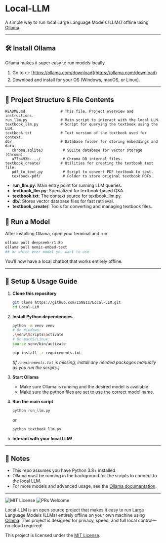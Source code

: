# Local-LLM
A simple way to run local Large Language Models (LLMs) offline using [Ollama](https://ollama.com/).

---
## 🛠️ Install Ollama

Ollama makes it super easy to run models locally.

1. Go to 👉 [https://ollama.com/download](https://ollama.com/download)
2. Download and install for your OS (Windows, macOS, or Linux).


---

## 📁 Project Structure & File Contents

```
README.md                # This file. Project overview and instructions.
run_llm.py               # Main script to interact with the local LLM.
textbook_llm.py          # Script for querying the textbook using the LLM.
textbook.txt             # Text version of the textbook used for context.
db/                      # Database folder for storing embeddings and data.
   chroma.sqlite3         # SQLite database for vector storage (Chroma).
   a77b493b-.../          # Chroma DB internal files.
textbook_create/         # Utilities for creating the textbook text file.
   pdf_to_text.py         # Script to convert PDF textbook to text.
   textbook-pdf/          # Folder to store original textbook PDFs.
```

- **run_llm.py**: Main entry point for running LLM queries.
- **textbook_llm.py**: Specialized for textbook-based Q&A.
- **textbook.txt**: The context source for textbook_llm.py.
- **db/**: Stores vector database files for fast retrieval.
- **textbook_create/**: Tools for converting and managing textbook files.


## 🧠 Run a Model

After installing Ollama, open your terminal and run:

```sh
ollama pull deepseek-r1:8b
ollama pull nomic-embed-text
## or which ever model you want to use
```

You’ll now have a local chatbot that works entirely offline.

---

## 🚀 Setup & Usage Guide

1. **Clone this repository**
   ```sh
   git clone https://github.com/ISNE11/Local-LLM.git
   cd Local-LLM
   ```

3. **Install Python dependencies**

   ```sh
   python -m venv venv
   # On Windows:
   .\venv\Scripts\activate
   # On macOS/Linux:
   source venv/bin/activate
   ```
   ```sh
   pip install -r requirements.txt
   ```
   *(If `requirements.txt` is missing, install any needed packages manually as you run the scripts.)*

4. **Start Ollama**
   - Make sure Ollama is running and the desired model is available.
   - Make sure the python files are set to use the correct model name.

5. **Run the main script**
   ```sh
   python run_llm.py
   ```
   or
   ```sh
   python textbook_llm.py
   ```

6. **Interact with your local LLM!**

---

## 📄 Notes
- This repo assumes you have Python 3.8+ installed.
- Ollama must be running in the background for the scripts to connect to the local LLM.
- For more models and advanced usage, see the [Ollama documentation](https://ollama.com/library).

---
![MIT License](https://img.shields.io/badge/License-MIT-green.svg)
![PRs Welcome](https://img.shields.io/badge/PRs-welcome-brightgreen.svg)

Local-LLM is an open source project that makes it easy to run Large Language Models (LLMs) entirely offline on your own machine using [Ollama](https://ollama.com/). This project is designed for privacy, speed, and full local control—no cloud required!

This project is licensed under the [MIT License](./LICENSE).